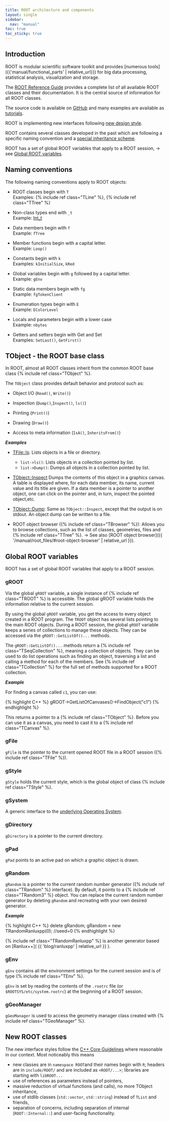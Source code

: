 ```yaml
---
title: ROOT architecture and components
layout: single
sidebar:
  nav: "manual"
toc: true
toc_sticky: true
---
```


## Introduction

ROOT is modular scientific software toolkit and provides [numerous tools]({{'manual/functional_parts' | relative_url}})
for big data processing, statistical analysis, visualization and storage.

The [ROOT Reference Guide](https://root.cern/doc/master/index.html) provides a complete list
of all available ROOT classes and their documentation. It is the central source of information
for all ROOT classes.

The source code is available on [GitHub](https://github.com/root-project/root) and many
examples are available as [tutorials](https://root.cern/doc/master/group__Tutorials.html).

ROOT is implementing new interfaces following [new design style](#new-root-classes).

ROOT contains several classes developed in the past which are
following a specific naming convention and a [special inheritance scheme](#tobject---the-root-base-class).


ROOT has a set of global ROOT variables that apply to a ROOT session, → see [Global ROOT variables](#global-root-variables).


## Naming conventions

The following naming conventions apply to ROOT objects:

-   ROOT classes begin with `T` <br>
    Examples: {% include ref class="TLine" %}, {% include ref class="TTree" %}

-   Non-class types end with `_t` <br>
    Example: [Int_t](https://root.cern/doc/master/RtypesCore_8h.html#a3885b911a54b47a4e61671f45dd45d0b)

-   Data members begin with `f` <br>
    Example: `fTree`

-   Member functions begin with a capital letter. <br>
    Example: `Loop()`

-   Constants begin with `k` <br>
    Examples: `kInitialSize`, `kRed`

-   Global variables begin with `g` followed by a capital letter. <br>
    Example: `gEnv`

-   Static data members begin with `fg` <br>
    Example: `fgTokenClient`

-   Enumeration types begin with `E` <br>
    Example: `EColorLevel`

-   Locals and parameters begin with a lower case <br>
    Example: `nbytes`

-   Getters and setters begin with Get and Set <br>
    Examples: `SetLast()`, `GetFirst()`



## TObject - the ROOT base class

In ROOT, almost all ROOT classes inherit from the common ROOT base class {% include ref class="TObject" %}.

The `TObject` class provides default behavior and protocol such as:

-   Object I/O (`Read()`, `Write()`)

-   Inspection (`Dump()`,`Inspect()`, `ls()`)

-   Printing (`Print()`)

-   Drawing (`Draw()`)

-   Access to meta information (`IsA()`, `InheritsFrom()`)

_**Examples**_

- [TFile::ls](https://root.cern/doc/master/classTFile.html#a0b6ce84d5fecb4d34fc4fa38824320c2): Lists objects in a file or directory.
   - `list->ls()`: Lists objects in a collection pointed by list.
   - `list->Dump()`: Dumps all objects in a collection pointed by list.



- [TObject::Inspect](https://root.cern/doc/master/classTObject.html#a09f1614be7c5b3c35770529cc151449d) Dumps the contents of this object in a graphics canvas. A table is displayed where, for each data member, its name, current value and its title are given. If a data member is a pointer to another object, one can click on the pointer and, in turn, inspect the pointed object,etc.

- [TObject::Dump](https://root.cern/doc/master/classTObject.html#a2a79fcd627629cb2b19d54bf6a6935db): Same as `TObject::Inspect`, except that the output is on stdout. An object dump can be written to a file.

- ROOT object browser ({% include ref class="TBrowser" %}): Allows you to browse collections, such as the list of classes, geometries, files and {% include ref class="TTree" %}. → See also [ROOT object browser]({{ '/manual/root_files/#root-object-browser' | relative_url }}).


## Global ROOT variables

ROOT has a set of global ROOT variables that apply to a ROOT session.

### gROOT

Via the global `gROOT` variable, a single instance of {% include ref class="TROOT" %} is accessible. The global gROOT variable holds the information relative to the current session.

By using the global `gROOT` variable, you get the access to every object created in a ROOT program. The `TROOT` object has several lists pointing to the main ROOT objects. During a ROOT session, the global `gROOT` variable keeps a series of collections to manage these objects.
They can be accessed via the `gROOT::GetListOf()...` methods.

The `gROOT::GetListOf()...` methods return a {% include ref class="TSeqCollection" %}, meaning a collection of objects. They can be used to do list operations such as finding an object, traversing a list and calling a method for each of the members.
See {% include ref class="TCollection" %} for the full set of methods supported for a ROOT collection.

_**Example**_

For finding a canvas called `c1`, you can use:

{% highlight C++ %}
   gROOT->GetListOfCanvases()->FindObject("c1")
{% endhighlight %}

This returns a pointer to a {% include ref class="TObject" %}. Before you can use it as a canvas, you need to cast it to a {% include ref class="TCanvas" %}.

### gFile

`gFile` is the pointer to the current opened ROOT file in a ROOT session ({% include ref class="TFile" %}).

### gStyle

`gStyle` holds the current style, which is the global object of class {% include ref class="TStyle" %}.

### gSystem

A generic interface to the [underlying Operating System](https://root.cern/doc/master/classTSystem.html).

### gDirectory

 `gDirectory` is a pointer to the current directory.

### gPad

`gPad` points to an active pad on which a graphic object is drawn.


### gRandom

`gRandom` is a pointer to the current random number generator ({% include ref class="TRandom" %} interface).
By default, it points to a {% include ref class="TRandom3" %} object. You can replace the current
random number generator by deleting `gRandom` and recreating with your own desired generator.

_**Example**_

{% highlight C++ %}
   delete gRandom;
   gRandom = new TRandomRanluxpp(0); //seed=0
{% endhighlight %}


{% include ref class="TRandomRanluxpp" %} is another generator based on [Ranlux++]( {{ 'blog/ranluxpp' | relative_url }} ).

### gEnv

`gEnv` contains all the environment settings for the current session and is of type {% include ref class="TEnv" %}.

`gEnv` is set by reading the contents of the `.rootrc` file (or `$ROOTSYS/etc/system.rootrc`) at the beginning of a ROOT session.

### gGeoManager

`gGeoManager` is used to access the geometry manager class created with {% include ref class="TGeoManager" %}.


## New ROOT classes

The new interface styles follow the
[C++ Core Guidelines](https://github.com/isocpp/CppCoreGuidelines/blob/master/CppCoreGuidelines.md)
where reasonable in our context. Most noticeably this means

- new classes are in `namespace ROOT`and their names begin with `R`; headers are in `include/ROOT/` and are included as `<ROOT/...>`;  libraries are starting with `libROOT...`
- use of references as parameters instead of pointers,
- massive reduction of virtual functions (and calls), no more TObject inheritance,
- use of stdlib classes (`std::vector`, `std::string`) instead of `TList` and friends,
- separation of concerns, including separation of internal (`ROOT::Internal::`) and user-facing functionality.
